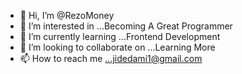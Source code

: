 - 👋 Hi, I’m @RezoMoney
- 👀 I’m interested in ...Becoming A Great Programmer
- 🌱 I’m currently learning ...Frontend Development
- 💞️ I’m looking to collaborate on ...Learning More
- 📫 How to reach me ...jidedami1@gmail.com

<!---
RezoMoney/RezoMoney is a ✨ special ✨ repository because its `README.md` (this file) appears on your GitHub profile.
You can click the Preview link to take a look at your changes.
--->
